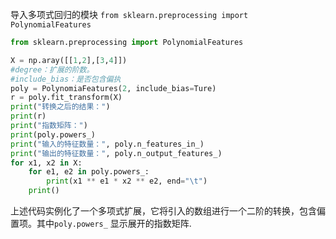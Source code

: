 导入多项式回归的模块
`from sklearn.preprocessing import PolynomialFeatures`

``` python
from sklearn.preprocessing import PolynomialFeatures

X = np.aray([[1,2],[3,4]])
#degree：扩展的阶数。
#include_bias：是否包含偏执
poly = PolynomiaFeatures(2, include_bias=Ture)
r = poly.fit_transform(X) 
print("转换之后的结果：") 
print(r) 
print("指数矩阵：") 
print(poly.powers_) 
print("输入的特征数量：", poly.n_features_in_) 
print("输出的特征数量：", poly.n_output_features_) 
for x1, x2 in X: 
	for e1, e2 in poly.powers_:
		print(x1 ** e1 * x2 ** e2, end="\t") 
	print()
```

上述代码实例化了一个多项式扩展，它将引入的数组进行一个二阶的转换，包含偏置项。其中`poly.powers_` 显示展开的指数矩阵.
